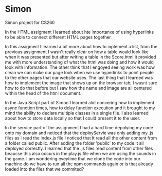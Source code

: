 # Simon
Simon project for CS260

In the HTML assigment I learned about hte importanxe of using hyperlinks to be able to connect different HTML pages together.

In this assigment I learned a bit more about how to inplement a list, from the previous assignment I wasn't really clear on how a table would look like when it was presented but after writing a table in the Score.html it provided me with more understanding of what the html was doing and how it would look with information. The other think that I engoyed seeing work was how clean we can make our page look when we use hyperlinks to point people to the other pages that our website uses. The last thing that I learned was how to implement the image that shows up on the browser tab, I wasnt sure how to do that before but I saw how the name and image are all centered within the head of the html document.

In the Java Script part of Simon I learned alot concering how to implement async function times, how to delay function execution and it brought to my mind the ability to declare multiple classes in a single file. I also learned about how to store data locally so that I could present it to the user.

In the service part of the assignment I had a hard time depolying my code onto my domain and noticed that the deployServie was only adding my .js files as I read the index.js file I noticed that It read all the other content from a folder called public. After adding the folder 'public' to my code it all deployed correctly. I learned that the .js files read content from other files beaucse this also occurs in the play.js file when we are using the sounds in the game. I am wondering eveytime that we clone the code into our machine do we have to run all the npm commands again or is that already loaded into the files that we commited?
